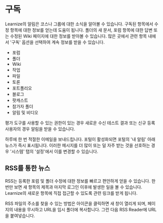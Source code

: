 # 구독
Learnize의 알림은 코스나 그룹에 대한 소식을 알아볼 수 있습니다. 구독된 항목에서 수정 항목에 대한 정보를 얻는데 도움이 됩니다. 폴더의 새 문서, 포럼 항목에 대한 답변 또는 수정된 Wiki 페이지에 대한 정보를 받아볼 수 있습니다. 많은 곳에서 관련 항목 내에서 '구독' 옵션을 선택하여 계속 정보를 받을 수 있습니다.

- 포럼
- 폴더
- Wiki
- 작업
- 파일
- 토론
- 포트폴리오
- 블로그
- 팟캐스트
- 참가자 폴더
- 알림 및 비디오

평가 도구를 사용할 수 있는 권한이 있는 경우 새로운 수신 테스트 결과 또는 신규 등록 사용자의 경우 알림을 받을 수 있습니다.

하루에 한 번 적절한 이메일을 보내드립니다. 포털이 활성화되면 포털의 '내 알림' 아래 뉴스가 즉시 표시됩니다. 이러한 메시지를 더 많이 또는 덜 자주 받는 것을 선호하는 경우 '시스템' 탭의 '설정'에서 이를 변경할 수 있습니다.

## RSS를 통한 뉴스
RSS는 등록한 포럼 및 폴더 수정에 대한 정보를 빠르고 편안하게 얻을 수 있습니다. 한 번만 보면 새 항목의 제목과 마지막 로그인 이후에 발생한 일을 볼 수 있습니다. Learnize의 새로운 항목에 직접 접근할 수 있도록 관련 링크를 받게 됩니다.

RSS 파일의 주소를 찾을 수 있는 방법은 아이콘을 클릭하면 새 창이 열리게 되며, 페이지의 내용을 무시하고 URL을 임시 폴더에 복사합니다. 그런 다음 RSS Reader에 URL을 붙여넣습니다.